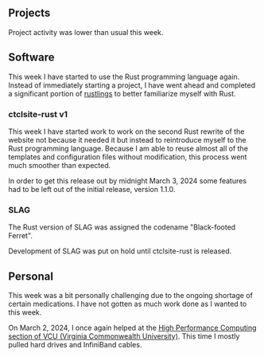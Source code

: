 ## Projects
Project activity was lower than usual this week.

## Software
This week I have started to use the Rust programming language again. Instead of immediately starting a project, I have went ahead and completed a significant portion of [rustlings](https://github.com/rust-lang/rustlings) to better familiarize myself with Rust.

### ctclsite-rust v1
This week I have started work to work on the second Rust rewrite of the website not because it needed it but instead to reintroduce myself to the Rust programming language. Because I am able to reuse almost all of the templates and configuration files without modification, this process went much smoother than expected.

In order to get this release out by midnight March 3, 2024 some features had to be left out of the initial release, version 1.1.0.

### SLAG
The Rust version of SLAG was assigned the codename "Black-footed Ferret". 

Development of SLAG was put on hold until ctclsite-rust is released.

## Personal
This week was a bit personally challenging due to the ongoing shortage of certain medications. I have not gotten as much work done as I wanted to this week.

On March 2, 2024, I once again helped at the [High Performance Computing section of VCU (Virginia Commonwealth University)](https://research.vcu.edu/cores/hprc/facilities/). This time I mostly pulled hard drives and InfiniBand cables.
